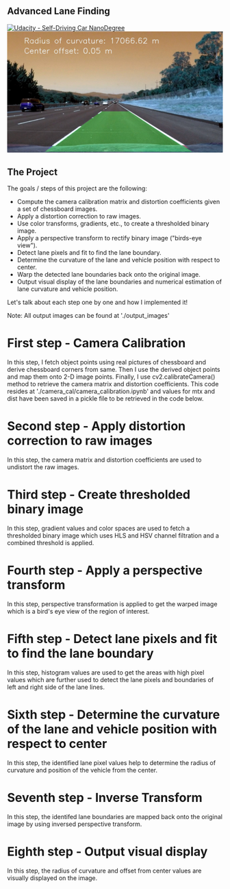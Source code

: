 ## Advanced Lane Finding
[![Udacity - Self-Driving Car NanoDegree](https://s3.amazonaws.com/udacity-sdc/github/shield-carnd.svg)](http://www.udacity.com/drive)
![Lanes Image](./output_images/curvature_img.jpg)

The Project
---

The goals / steps of this project are the following:

* Compute the camera calibration matrix and distortion coefficients given a set of chessboard images.
* Apply a distortion correction to raw images.
* Use color transforms, gradients, etc., to create a thresholded binary image.
* Apply a perspective transform to rectify binary image ("birds-eye view").
* Detect lane pixels and fit to find the lane boundary.
* Determine the curvature of the lane and vehicle position with respect to center.
* Warp the detected lane boundaries back onto the original image.
* Output visual display of the lane boundaries and numerical estimation of lane curvature and vehicle position.


Let's talk about each step one by one and how I implemented it!

Note: All output images can be found at './output_images'

# First step - Camera Calibration

In this step, I fetch object points using real pictures of chessboard and derive chessboard corners from same. Then I use the derived object points and map them onto 2-D image points. Finally, I use cv2.calibrateCamera() method to retrieve the camera matrix and distortion coefficients. This code resides at './camera_cal/camera_calibration.ipynb' and values for mtx and dist have been saved in a pickle file to be retrieved in the code below.

# Second step - Apply distortion correction to raw images
In this step, the camera matrix and distortion coefficients are used to undistort the raw images.


# Third step - Create thresholded binary image

In this step, gradient values and color spaces are used to fetch a thresholded binary image which uses HLS and HSV channel filtration and a combined threshold is applied.


# Fourth step - Apply a perspective transform

In this step, perspective transformation is applied to get the warped image which is a bird's eye view of the region of interest.


# Fifth step - Detect lane pixels and fit to find the lane boundary

In this step, histogram values are used to get the areas with high pixel values which are further used to detect the lane pixels and boundaries of left and right side of the lane lines.


# Sixth step - Determine the curvature of the lane and vehicle position with respect to center

In this step, the identified lane pixel values help to determine the radius of curvature and position of the vehicle from the center.


# Seventh step - Inverse Transform

In this step, the identifed lane boundaries are mapped back onto the original image by using inversed perspective transform.


# Eighth step - Output visual display

In this step, the radius of curvature and offset from center values are visually displayed on the image.
